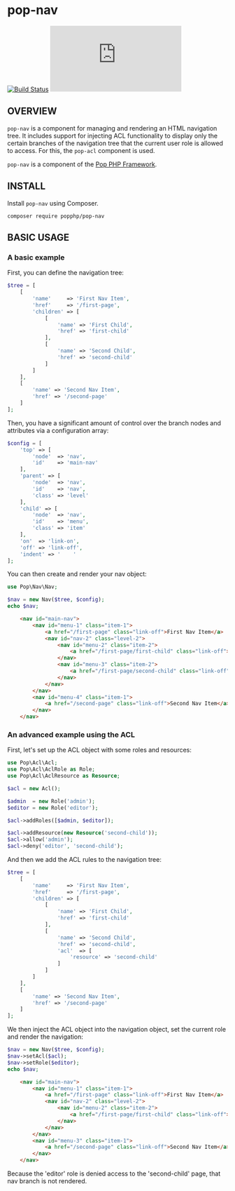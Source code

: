 pop-nav
=======

[![Build Status](https://github.com/popphp/pop-nav/workflows/phpunit/badge.svg)](https://github.com/popphp/pop-nav/actions)
[![Coverage Status](http://cc.popphp.org/coverage.php?comp=pop-nav)](http://cc.popphp.org/pop-nav/)

OVERVIEW
--------
`pop-nav` is a component for managing and rendering an HTML navigation tree. It includes support for
injecting ACL functionality to display only the certain branches of the navigation tree that the
current user role is allowed to access. For this, the `pop-acl` component is used.

`pop-nav` is a component of the [Pop PHP Framework](http://www.popphp.org/).

INSTALL
-------

Install `pop-nav` using Composer.

    composer require popphp/pop-nav

BASIC USAGE
-----------

### A basic example

First, you can define the navigation tree:

```php
$tree = [
    [
        'name'     => 'First Nav Item',
        'href'     => '/first-page',
        'children' => [
            [
                'name' => 'First Child',
                'href' => 'first-child'
            ],
            [
                'name' => 'Second Child',
                'href' => 'second-child'
            ]
        ]
    ],
    [
        'name' => 'Second Nav Item',
        'href' => '/second-page'
    ]
];
```

Then, you have a significant amount of control over the branch nodes
and attributes via a configuration array:

```php
$config = [
    'top' => [
        'node'  => 'nav',
        'id'    => 'main-nav'
    ],
    'parent' => [
        'node'  => 'nav',
        'id'    => 'nav',
        'class' => 'level'
    ],
    'child' => [
        'node'  => 'nav',
        'id'    => 'menu',
        'class' => 'item'
    ],
    'on'  => 'link-on',
    'off' => 'link-off',
    'indent' => '    '
];
```

You can then create and render your nav object:

```php
use Pop\Nav\Nav;

$nav = new Nav($tree, $config);
echo $nav;
```

```html
    <nav id="main-nav">
        <nav id="menu-1" class="item-1">
            <a href="/first-page" class="link-off">First Nav Item</a>
            <nav id="nav-2" class="level-2">
                <nav id="menu-2" class="item-2">
                    <a href="/first-page/first-child" class="link-off">First Child</a>
                </nav>
                <nav id="menu-3" class="item-2">
                    <a href="/first-page/second-child" class="link-off">Second Child</a>
                </nav>
            </nav>
        </nav>
        <nav id="menu-4" class="item-1">
            <a href="/second-page" class="link-off">Second Nav Item</a>
        </nav>
    </nav>
```

### An advanced example using the ACL

First, let's set up the ACL object with some roles and resources:

```php
use Pop\Acl\Acl;
use Pop\Acl\AclRole as Role;
use Pop\Acl\AclResource as Resource;

$acl = new Acl();

$admin  = new Role('admin');
$editor = new Role('editor');

$acl->addRoles([$admin, $editor]);

$acl->addResource(new Resource('second-child'));
$acl->allow('admin');
$acl->deny('editor', 'second-child');
```

And then we add the ACL rules to the navigation tree:

```php
$tree = [
    [
        'name'     => 'First Nav Item',
        'href'     => '/first-page',
        'children' => [
            [
                'name' => 'First Child',
                'href' => 'first-child'
            ],
            [
                'name' => 'Second Child',
                'href' => 'second-child',
                'acl'  => [
                    'resource' => 'second-child'
                ]
            ]
        ]
    ],
    [
        'name' => 'Second Nav Item',
        'href' => '/second-page'
    ]
];
```

We then inject the ACL object into the navigation object, set the current role and render the navigation:

```php
$nav = new Nav($tree, $config);
$nav->setAcl($acl);
$nav->setRole($editor);
echo $nav;
```

```html
    <nav id="main-nav">
        <nav id="menu-1" class="item-1">
            <a href="/first-page" class="link-off">First Nav Item</a>
            <nav id="nav-2" class="level-2">
                <nav id="menu-2" class="item-2">
                    <a href="/first-page/first-child" class="link-off">First Child</a>
                </nav>
            </nav>
        </nav>
        <nav id="menu-3" class="item-1">
            <a href="/second-page" class="link-off">Second Nav Item</a>
        </nav>
    </nav>
```

Because the 'editor' role is denied access to the 'second-child' page, that nav branch is not rendered.

